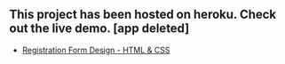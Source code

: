 ## This project has been hosted on heroku. Check out the live demo. [app deleted]

- [Registration Form Design - HTML & CSS](https://registration-form-design.herokuapp.com/)

